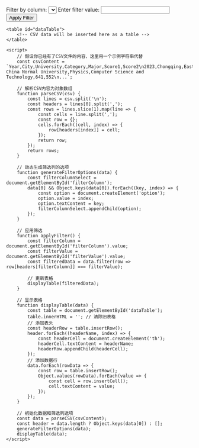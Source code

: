 <html lang="en">
<head>
    <meta charset="UTF-8">
    <title>CSV Data with Filtering</title>
    <style>
        table, th, td {
            border: 1px solid black;
            border-collapse: collapse;
        }
        th, td {
            padding: 5px;
            text-align: left;
        }
    </style>
</head>
<body>
    <label for="filterColumn">Filter by column:</label>
    <select id="filterColumn"></select>
    <label for="filterValue">Enter filter value:</label>
    <input type="text" id="filterValue">
    <button onclick="applyFilter()">Apply Filter</button>

    <table id="dataTable">
        <!-- CSV data will be inserted here as a table -->
    </table>

    <script>
        // 假设你已经有了CSV文件的内容，这里用一个示例字符串代替
        const csvContent = `Year,City,University,Category,Major,Score1,Score2\n2023,Chongqing,East China Normal University,Physics,Computer Science and Technology,641,552\n...`;

        // 解析CSV内容为对象数组
        function parseCSV(csv) {
            const lines = csv.split('\n');
            const headers = lines[0].split(',');
            const rows = lines.slice(1).map(line => {
                const cells = line.split(',');
                const row = {};
                cells.forEach((cell, index) => {
                    row[headers[index]] = cell;
                });
                return row;
            });
            return rows;
        }

        // 动态生成筛选列的选项
        function generateFilterOptions(data) {
            const filterColumnSelect = document.getElementById('filterColumn');
            data[0] && Object.keys(data[0]).forEach((key, index) => {
                const option = document.createElement('option');
                option.value = index;
                option.textContent = key;
                filterColumnSelect.appendChild(option);
            });
        }

        // 应用筛选
        function applyFilter() {
            const filterColumn = document.getElementById('filterColumn').value;
            const filterValue = document.getElementById('filterValue').value;
            const filteredData = data.filter(row => row[headers[filterColumn]] === filterValue);

            // 更新表格
            displayTable(filteredData);
        }

        // 显示表格
        function displayTable(data) {
            const table = document.getElementById('dataTable');
            table.innerHTML = ''; // 清除旧表格
            // 添加表头
            const headerRow = table.insertRow();
            header.forEach((headerName, index) => {
                const headerCell = document.createElement('th');
                headerCell.textContent = headerName;
                headerRow.appendChild(headerCell);
            });
            // 添加数据行
            data.forEach(rowData => {
                const row = table.insertRow();
                Object.values(rowData).forEach(value => {
                    const cell = row.insertCell();
                    cell.textContent = value;
                });
            });
        }

        // 初始化数据和筛选列选项
        const data = parseCSV(csvContent);
        const header = data.length ? Object.keys(data[0]) : [];
        generateFilterOptions(data);
        displayTable(data);
    </script>
</body>
</html>
